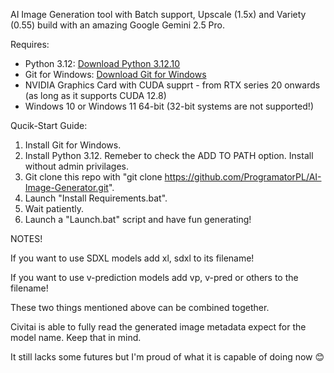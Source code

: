 AI Image Generation tool with Batch support, Upscale (1.5x) and Variety (0.55) build with an amazing Google Gemini 2.5 Pro.

Requires:
- Python 3.12: [Download Python 3.12.10](https://www.python.org/downloads/release/python-31210/)
- Git for Windows: [Download Git for Windows](https://git-scm.com/downloads/win)
- NVIDIA Graphics Card with CUDA supprt - from RTX series 20 onwards (as long as it supports CUDA 12.8)
- Windows 10 or Windows 11 64-bit (32-bit systems are not supported!)

Qucik-Start Guide:
1. Install Git for Windows.
2. Install Python 3.12. Remeber to check the ADD TO PATH option. Install without admin privilages.
3. Git clone this repo with "git clone https://github.com/ProgramatorPL/AI-Image-Generator.git".
4. Launch "Install Requirements.bat".
5. Wait patiently.
6. Launch a "Launch.bat" script and have fun generating!

NOTES!

If you want to use SDXL models add xl, sdxl to its filename!

If you want to use v-prediction models add vp, v-pred or others to the filename!

These two things mentioned above can be combined together.

Civitai is able to fully read the generated image metadata expect for the model name. Keep that in mind.

It still lacks some futures but I'm proud of what it is capable of doing now 😊
